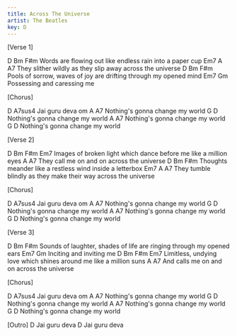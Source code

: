 ```yaml
---
title: Across The Universe
artist: The Beatles
key: D
---
```


[Verse 1]

D                 Bm               F#m
Words are flowing out like endless rain into a paper cup
     Em7                          A              A7
They slither wildly as they slip away across the universe
D                Bm               F#m
Pools of sorrow, waves of joy are drifting through my opened mind
  Em7            Gm
Possessing and caressing me
 
 
[Chorus]

D             A7sus4
Jai guru deva om
A                         A7
Nothing's gonna change my world
G                         D
Nothing's gonna change my world
A                         A7
Nothing's gonna change my world
G                         D
Nothing's gonna change my world
 
[Verse 2]

D         Bm                 F#m                            Em7
Images of broken light which dance before me like a million eyes
                        A            A7
They call me on and on across the universe
D                Bm              F#m
Thoughts meander like a restless wind inside a letterbox
     Em7                               A              A7
They tumble blindly as they make their way across the universe
 
[Chorus]

D             A7sus4
Jai guru deva om
A                         A7
Nothing's gonna change my world
G                         D
Nothing's gonna change my world
A                         A7
Nothing's gonna change my world
G                         D
Nothing's gonna change my world
  
[Verse 3]

D                   Bm                 F#m
Sounds of laughter, shades of life are ringing through my opened ears
  Em7          Gm
Inciting and inviting me
D            Bm               F#m                             Em7
Limitless, undying love which shines around me like a million suns
                        A            A7
And calls me on and on across the universe
 
[Chorus]

D             A7sus4
Jai guru deva om
A                         A7
Nothing's gonna change my world
G                         D
Nothing's gonna change my world
A                         A7
Nothing's gonna change my world
G                         D
Nothing's gonna change my world
 
 
[Outro]
D
Jai guru deva
D
Jai guru deva